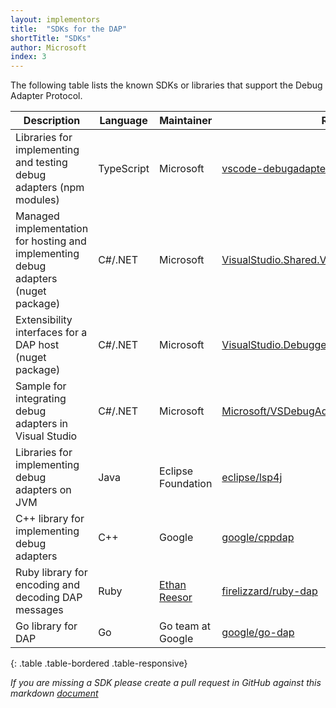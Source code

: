 ```yaml
---
layout: implementors
title:  "SDKs for the DAP"
shortTitle: "SDKs"
author: Microsoft
index: 3
---
```


The following table lists the known SDKs or libraries that support the Debug Adapter Protocol.

| Description   | Language   | Maintainer | Repository |
|---------------|------------|------------|------------|
| Libraries for implementing and testing debug adapters (npm modules) | TypeScript | Microsoft | [vscode-debugadapter-node](https://github.com/Microsoft/vscode-debugadapter-node)
| Managed implementation for hosting and implementing debug adapters (nuget package) | C#/.NET | Microsoft | [VisualStudio.Shared.VsCodeDebugProtocol](https://www.nuget.org/packages/Microsoft.VisualStudio.Shared.VsCodeDebugProtocol)
| Extensibility interfaces for a DAP host (nuget package) | C#/.NET | Microsoft | [VisualStudio.Debugger.DebugAdapterHost.Interfaces](https://www.nuget.org/packages/Microsoft.VisualStudio.Debugger.DebugAdapterHost.Interfaces/)
| Sample for integrating debug adapters in Visual Studio | C#/.NET | Microsoft | [Microsoft/VSDebugAdapterHost](https://github.com/Microsoft/VSDebugAdapterHost)
| Libraries for implementing debug adapters on JVM | Java | Eclipse Foundation | [eclipse/lsp4j](https://github.com/eclipse/lsp4j)
| C++ library for implementing debug adapters | C++ | Google | [google/cppdap](https://github.com/google/cppdap)
| Ruby library for encoding and decoding DAP messages | Ruby | [Ethan Reesor](https://gitlab.com/firelizzard) | [firelizzard/ruby-dap](https://gitlab.com/firelizzard/ruby-dap)
| Go library for DAP | Go | Go team at Google | [google/go-dap](https://github.com/google/go-dap)
{: .table .table-bordered .table-responsive}

*If you are missing a SDK please create a pull request in GitHub against this markdown [document](https://github.com/Microsoft/debug-adapter-protocol/blob/gh-pages/_implementors/sdks.md)*
